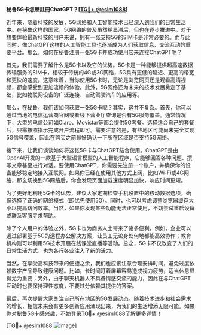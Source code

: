 **秘鲁5G卡怎麽註冊ChatGPT？[[TG💪+ @esim1088](https://t.me/s/esim1088)]**

近年来，随着科技的发展，5G网络和人工智能技术已经深入到我们的日常生活中。在秘鲁这样的国家，5G网络的普及虽然稍显滞后，但也在逐步推进中。对于想要体验最新科技的用户来说，拥有一张支持5G的SIM卡是非常必要的。而与此同时，像ChatGPT这样的人工智能工具也逐渐成为人们获取信息、交流互动的重要平台。那么，如何在秘鲁注册一张5G卡并成功使用它来连接ChatGPT呢？

首先，我们需要了解什么是5G卡以及它的优势。5G卡是一种能够提供超高速数据传输服务的SIM卡，相较于传统的4G或3G网络，5G具有更低的延迟、更高的带宽和更快的速度。这意味着，当你使用5G卡时，无论是浏览网页还是观看高清视频，都会感受到更加流畅的体验。此外，5G网络还为未来的技术发展奠定了基础，比如物联网设备的广泛连接、自动驾驶汽车的应用等。

那么，在秘鲁，我们该如何获取一张5G卡呢？其实，这并不复杂。首先，你可以通过当地的电信运营商官网或者线下营业厅查询是否有5G服务覆盖。通常情况下，大型的电信公司如Claro、Movistar等都会提供5G套餐。选择适合自己的套餐后，只需按照指示完成开户流程即可。需要注意的是，有些地区可能尚未完全实现5G信号覆盖，因此在购买之前最好确认一下所在区域是否支持5G网络。

接下来，让我们谈谈如何将这张5G卡与ChatGPT结合使用。ChatGPT是由OpenAI开发的一款基于大型语言模型的人工智能程序，它能够回答各种问题、撰写文章甚至进行对话。要使用ChatGPT，你需要先注册一个账户，并确保你的设备能够稳定地接入互联网。如果你已经在使用其他方式上网，比如Wi-Fi或4G网络，那么切换到5G网络后，你会发现页面加载速度明显加快，响应时间更短。

为了更好地利用5G卡的优势，建议大家定期检查手机设置中的移动数据选项，确保选择了正确的网络模式（即优先使用5G）。同时，也可以考虑调整浏览器缓存大小以提高访问效率。当然，如果你发现某些功能无法正常使用，不妨尝试重启设备或联系客服寻求帮助。

除了个人用户的体验之外，5G卡也为商务人士带来了诸多便利。例如，企业可以通过部署基于5G的远程办公解决方案，让员工无论身处何地都能高效协作；教育机构则可以利用5G技术开展在线课堂直播等活动。总之，5G卡不仅改变了人们的日常生活方式，也为各行各业注入了新的活力。

当然，在享受高科技带来的便捷之余，我们也应该注意合理安排时间，避免过度依赖数字产品导致健康问题。比如，长时间盯着屏幕容易造成视力疲劳，适当休息显得尤为重要；另外，由于聊天机器人不具备情感交流的能力，因此在与ChatGPT互动时也要保持理性态度，不要过分依赖其提供的答案。

最后，再次提醒大家关注自己所在地区的5G发展动态。随着技术进步和社会需求的增长，相信未来会有更多创新应用涌现出来，为我们的生活增添无限可能。如果你对秘鲁5G卡感兴趣，不妨登录[TG💪+ @esim1088](https://t.me/s/esim1088)了解更多详情！

[[TG💪+ @esim1088](https://t.me/s/esim1088) ![Image](https://i.postimg.cc/4NQfJmqS/Snipaste-2025-05-13-00-14-12.png)]